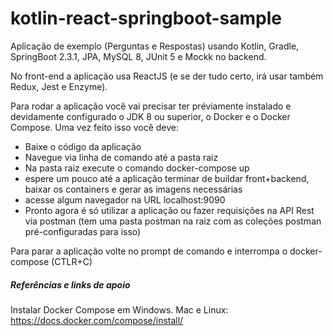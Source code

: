 # kotlin-react-springboot-sample
Aplicação de exemplo (Perguntas e Respostas) usando Kotlin, Gradle, SpringBoot 2.3.1, JPA, MySQL 8, JUnit 5 e Mockk no backend.

No front-end a aplicação usa ReactJS (e se der tudo certo, irá usar também Redux, Jest e Enzyme).

Para rodar a aplicação você vai precisar ter préviamente instalado e devidamente configurado o JDK 8 ou superior, o Docker e o Docker Compose.
Uma vez feito isso você deve:

- Baixe o código da aplicação
- Navegue via linha de comando até a pasta raiz
- Na pasta raiz execute o comando docker-compose up
- espere um pouco até a aplicação terminar de buildar front+backend, baixar os containers e gerar as imagens necessárias
- acesse algum navegador na URL localhost:9090
- Pronto agora é só utilizar a aplicação ou fazer requisições na API Rest via postman (tem uma pasta postman na raiz com as coleções postman pré-configuradas para isso)

Para parar a aplicação volte no prompt de comando e interrompa o docker-compose (CTLR+C)

##### Referências e links de apoio
Instalar Docker Compose em Windows. Mac e Linux:
https://docs.docker.com/compose/install/ 